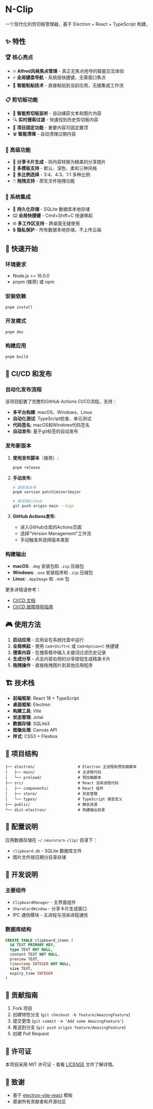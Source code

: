 # N-Clip

一个现代化的剪切板管理器，基于 Electron + React + TypeScript 构建。

## ✨ 特性

### 🏆 核心亮点
- 🔥 **Alfred风格焦点管理** - 真正无焦点抢夺的智能交互体验
- ⚡ **全局键盘导航** - 系统级快捷键，无需窗口焦点
- 🎯 **智能粘贴技术** - 直接粘贴到当前应用，无缝集成工作流

### 📋 剪切板功能
- 🎯 **智能剪切板监听** - 自动捕获文本和图片内容
- 🔍 **实时搜索过滤** - 快速找到历史剪切板内容  
- 📌 **项目固定功能** - 重要内容可固定置顶
- 🗑️ **智能清理** - 自动清理过期内容

### 🎨 高级功能
- 🎨 **分享卡片生成** - 将内容转换为精美的分享图片
- 📱 **多模板支持** - 默认、深色、柔和三种风格
- 📐 **多比例选择** - 3:4、4:3、1:1 多种比例
- 🖱️ **拖拽支持** - 原生文件拖拽功能

### 🔧 系统集成
- 💾 **持久化存储** - SQLite 数据库本地存储
- ⌨️ **全局快捷键** - Cmd+Shift+C 快速唤起
- 🌐 **多工作区支持** - 跨桌面无缝使用
- 🔒 **隐私保护** - 所有数据本地存储，不上传云端

## 🚀 快速开始

### 环境要求

- Node.js >= 16.0.0
- pnpm (推荐) 或 npm

### 安装依赖

```sh
pnpm install
```

### 开发模式

```sh
pnpm dev
```

### 构建应用

```sh
pnpm build
```

## 🔄 CI/CD 和发布

### 自动化发布流程

该项目配置了完整的GitHub Actions CI/CD流程，支持：

- **多平台构建**: macOS、Windows、Linux
- **自动化测试**: TypeScript检查、单元测试
- **代码签名**: macOS和Windows代码签名
- **自动发布**: 基于git标签的自动发布

### 发布新版本

1. **使用发布脚本**（推荐）:
   ```sh
   pnpm release
   ```

2. **手动发布**:
   ```sh
   # 更新版本号
   pnpm version patch|minor|major
   
   # 推送到GitHub
   git push origin main --tags
   ```

3. **GitHub Actions发布**:
   - 进入GitHub仓库的Actions页面
   - 选择"Version Management"工作流
   - 手动触发并选择版本类型

### 构建输出

- **macOS**: `.dmg` 安装包和 `.zip` 压缩包
- **Windows**: `.exe` 安装程序和 `.zip` 压缩包  
- **Linux**: `.AppImage` 和 `.deb` 包

更多详情请参考：
- [CI/CD 文档](./docs/CICD.md)
- [CI/CD 故障排除指南](./docs/CI-CD-TROUBLESHOOTING.md)

## 🎮 使用方法

1. **启动应用** - 应用会在系统托盘中运行
2. **全局唤起** - 使用 `Cmd+Shift+C` 或 `Cmd+Option+C` 快捷键
3. **搜索内容** - 在搜索框中输入关键词过滤历史记录
4. **生成分享** - 点击内容右侧的分享按钮生成精美卡片
5. **拖拽操作** - 直接拖拽图片到其他应用程序

## 🏗️ 技术栈

- **前端框架**: React 18 + TypeScript
- **桌面框架**: Electron
- **构建工具**: Vite
- **状态管理**: Jotai
- **数据存储**: SQLite3
- **图像处理**: Canvas API
- **样式**: CSS3 + Flexbox

## 📂 项目结构

```
├── electron/                   # Electron 主进程和预加载脚本
│   ├── main/                   # 主进程代码
│   └── preload/                # 预加载脚本
├── src/                        # React 渲染进程代码
│   ├── components/             # React 组件
│   ├── store/                  # 状态管理
│   └── types/                  # TypeScript 类型定义
├── public/                     # 静态资源
└── dist-electron/              # 构建输出目录
```

## 🔧 配置说明

应用数据存储在 `~/.neurora/n-clip/` 目录下：
- `clipboard.db` - SQLite 数据库文件
- 图片文件按日期分目录存储

## 📝 开发说明

### 主要组件

- `ClipboardManager` - 主界面组件
- `ShareCardWindow` - 分享卡片生成窗口
- IPC 通信模块 - 主进程与渲染进程通信

### 数据库结构

```sql
CREATE TABLE clipboard_items (
  id TEXT PRIMARY KEY,
  type TEXT NOT NULL,
  content TEXT NOT NULL,
  preview TEXT,
  timestamp INTEGER NOT NULL,
  size TEXT,
  expiry_time INTEGER
)
```

## 🤝 贡献指南

1. Fork 项目
2. 创建特性分支 (`git checkout -b feature/AmazingFeature`)
3. 提交更改 (`git commit -m 'Add some AmazingFeature'`)
4. 推送到分支 (`git push origin feature/AmazingFeature`)
5. 创建 Pull Request

## 📄 许可证

本项目采用 MIT 许可证 - 查看 [LICENSE](LICENSE) 文件了解详情。

## 🙏 致谢

- 基于 [electron-vite-react](https://github.com/electron-vite/electron-vite-react) 模板
- 感谢所有贡献者和开源社区